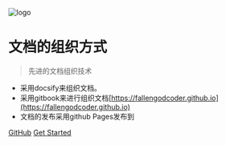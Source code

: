 ![logo](img/doc-logo.svg)

# 文档的组织方式

> 先进的文档组织技术

* 采用docsify来组织文档。
* 采用gitbook来进行组织文档[https://fallengodcoder.github.io](https://fallengodcoder.github.io)
* 文档的发布采用github Pages发布到

[GitHub](https://github.com/FallenGodCoder/FallenGodCoder.github.io/)
[Get Started](#quick-start)